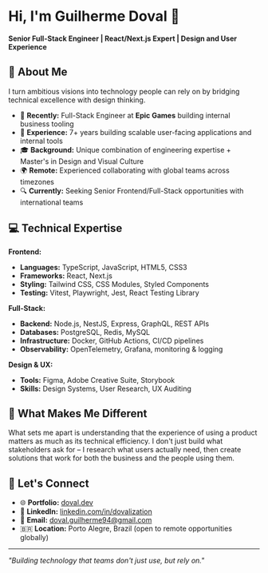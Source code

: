 # Hi, I'm Guilherme Doval 👋

**Senior Full-Stack Engineer | React/Next.js Expert | Design and User Experience**

## 🚀 About Me

I turn ambitious visions into technology people can rely on by bridging technical excellence with design thinking.

- 🏢 **Recently:** Full-Stack Engineer at **Epic Games** building internal business tooling
- 🎯 **Experience:** 7+ years building scalable user-facing applications and internal tools
- 🎓 **Background:** Unique combination of engineering expertise + Master's in Design and Visual Culture
- 🌍 **Remote:** Experienced collaborating with global teams across timezones
- 🔍 **Currently:** Seeking Senior Frontend/Full-Stack opportunities with international teams

## 💻 Technical Expertise

**Frontend:**
- **Languages:** TypeScript, JavaScript, HTML5, CSS3
- **Frameworks:** React, Next.js
- **Styling:** Tailwind CSS, CSS Modules, Styled Components
- **Testing:** Vitest, Playwright, Jest, React Testing Library

**Full-Stack:**
- **Backend:** Node.js, NestJS, Express, GraphQL, REST APIs
- **Databases:** PostgreSQL, Redis, MySQL
- **Infrastructure:** Docker, GitHub Actions, CI/CD pipelines
- **Observability:** OpenTelemetry, Grafana, monitoring & logging

**Design & UX:**
- **Tools:** Figma, Adobe Creative Suite, Storybook
- **Skills:** Design Systems, User Research, UX Auditing

## 🌟 What Makes Me Different

What sets me apart is understanding that the experience of using a product matters as much as its technical efficiency. I don't just build what stakeholders ask for – I research what users actually need, then create solutions that work for both the business and the people using them.

## 🤝 Let's Connect

- 🌐 **Portfolio:** [doval.dev](https://doval.dev)
- 💼 **LinkedIn:** [linkedin.com/in/dovalization](https://linkedin.com/in/dovalization)
- 📧 **Email:** [doval.guilherme94@gmail.com](mailto:doval.guilherme94@gmail.com)
- 🇧🇷 **Location:** Porto Alegre, Brazil (open to remote opportunities globally)

---

*"Building technology that teams don't just use, but rely on."*
